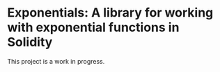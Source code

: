 # Exponentials: A library for working with exponential functions in Solidity

This project is a work in progress.

